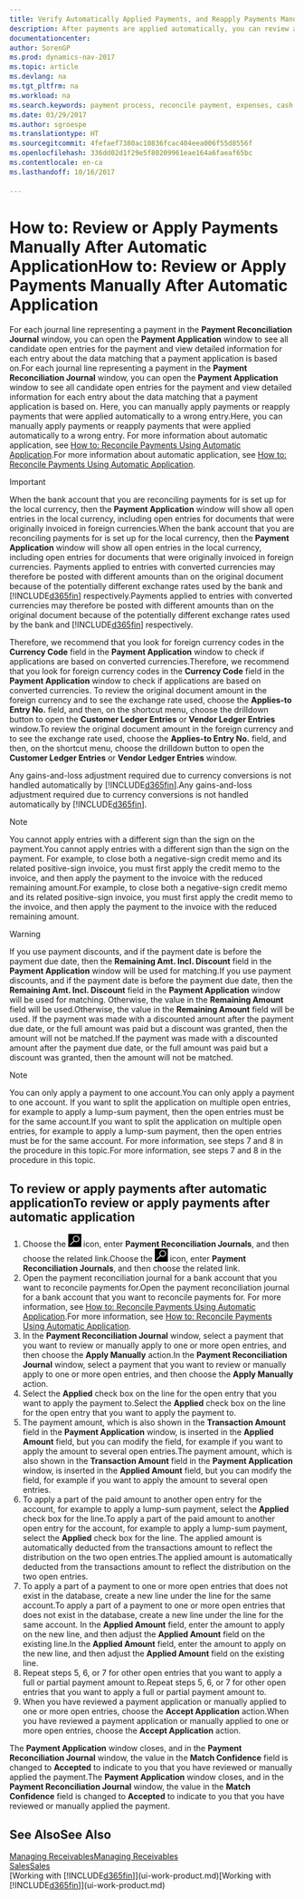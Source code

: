 ```yaml
---
title: Verify Automatically Applied Payments, and Reapply Payments Manually
description: After payments are applied automatically, you can review all the entries for a payment and manually reapply those that were applied incorrectly.
documentationcenter: 
author: SorenGP
ms.prod: dynamics-nav-2017
ms.topic: article
ms.devlang: na
ms.tgt_pltfrm: na
ms.workload: na
ms.search.keywords: payment process, reconcile payment, expenses, cash receipts
ms.date: 03/29/2017
ms.author: sgroespe
ms.translationtype: HT
ms.sourcegitcommit: 4fefaef7380ac10836fcac404eea006f55d8556f
ms.openlocfilehash: 336dd02d1f29e5f80209961eae164a6faeaf65bc
ms.contentlocale: en-ca
ms.lasthandoff: 10/16/2017

---
```

# <a name="how-to-review-or-apply-payments-manually-after-automatic-application"></a><span data-ttu-id="f4130-103">How to: Review or Apply Payments Manually After Automatic Application</span><span class="sxs-lookup"><span data-stu-id="f4130-103">How to: Review or Apply Payments Manually After Automatic Application</span></span>
<span data-ttu-id="f4130-104">For each journal line representing a payment in the **Payment Reconciliation Journal** window, you can open the **Payment Application** window to see all candidate open entries for the payment and view detailed information for each entry about the data matching that a payment application is based on.</span><span class="sxs-lookup"><span data-stu-id="f4130-104">For each journal line representing a payment in the **Payment Reconciliation Journal** window, you can open the **Payment Application** window to see all candidate open entries for the payment and view detailed information for each entry about the data matching that a payment application is based on.</span></span> <span data-ttu-id="f4130-105">Here, you can manually apply payments or reapply payments that were applied automatically to a wrong entry.</span><span class="sxs-lookup"><span data-stu-id="f4130-105">Here, you can manually apply payments or reapply payments that were applied automatically to a wrong entry.</span></span> <span data-ttu-id="f4130-106">For more information about automatic application, see [How to: Reconcile Payments Using Automatic Application](receivables-how-reconcile-payments-auto-application.md).</span><span class="sxs-lookup"><span data-stu-id="f4130-106">For more information about automatic application, see [How to: Reconcile Payments Using Automatic Application](receivables-how-reconcile-payments-auto-application.md).</span></span>

> [!IMPORTANT]  
>   <span data-ttu-id="f4130-107">When the bank account that you are reconciling payments for is set up for the local currency, then the **Payment Application** window will show all open entries in the local currency, including open entries for documents that were originally invoiced in foreign currencies.</span><span class="sxs-lookup"><span data-stu-id="f4130-107">When the bank account that you are reconciling payments for is set up for the local currency, then the **Payment Application** window will show all open entries in the local currency, including open entries for documents that were originally invoiced in foreign currencies.</span></span> <span data-ttu-id="f4130-108">Payments applied to entries with converted currencies may therefore be posted with different amounts than on the original document because of the potentially different exchange rates used by the bank and [!INCLUDE[d365fin](includes/d365fin_md.md)] respectively.</span><span class="sxs-lookup"><span data-stu-id="f4130-108">Payments applied to entries with converted currencies may therefore be posted with different amounts than on the original document because of the potentially different exchange rates used by the bank and [!INCLUDE[d365fin](includes/d365fin_md.md)] respectively.</span></span>

<span data-ttu-id="f4130-109">Therefore, we recommend that you look for foreign currency codes in the **Currency Code** field in the **Payment Application** window to check if applications are based on converted currencies.</span><span class="sxs-lookup"><span data-stu-id="f4130-109">Therefore, we recommend that you look for foreign currency codes in the **Currency Code** field in the **Payment Application** window to check if applications are based on converted currencies.</span></span> <span data-ttu-id="f4130-110">To review the original document amount in the foreign currency and to see the exchange rate used, choose the **Applies-to Entry No.** field, and then, on the shortcut menu, choose the drilldown button to open the **Customer Ledger Entries** or **Vendor Ledger Entries** window.</span><span class="sxs-lookup"><span data-stu-id="f4130-110">To review the original document amount in the foreign currency and to see the exchange rate used, choose the **Applies-to Entry No.** field, and then, on the shortcut menu, choose the drilldown button to open the **Customer Ledger Entries** or **Vendor Ledger Entries** window.</span></span>

<span data-ttu-id="f4130-111">Any gains-and-loss adjustment required due to currency conversions is not handled automatically by [!INCLUDE[d365fin](includes/d365fin_md.md)].</span><span class="sxs-lookup"><span data-stu-id="f4130-111">Any gains-and-loss adjustment required due to currency conversions is not handled automatically by [!INCLUDE[d365fin](includes/d365fin_md.md)].</span></span>

> [!NOTE]  
>   <span data-ttu-id="f4130-112">You cannot apply entries with a different sign than the sign on the payment.</span><span class="sxs-lookup"><span data-stu-id="f4130-112">You cannot apply entries with a different sign than the sign on the payment.</span></span> <span data-ttu-id="f4130-113">For example, to close both a negative-sign credit memo and its related positive-sign invoice, you must first apply the credit memo to the invoice, and then apply the payment to the invoice with the reduced remaining amount.</span><span class="sxs-lookup"><span data-stu-id="f4130-113">For example, to close both a negative-sign credit memo and its related positive-sign invoice, you must first apply the credit memo to the invoice, and then apply the payment to the invoice with the reduced remaining amount.</span></span>

> [!WARNING]  
>   <span data-ttu-id="f4130-114">If you use payment discounts, and if the payment date is before the payment due date, then the **Remaining Amt. Incl. Discount** field in the **Payment Application** window will be used for matching.</span><span class="sxs-lookup"><span data-stu-id="f4130-114">If you use payment discounts, and if the payment date is before the payment due date, then the **Remaining Amt. Incl. Discount** field in the **Payment Application** window will be used for matching.</span></span> <span data-ttu-id="f4130-115">Otherwise, the value in the **Remaining Amount** field will be used.</span><span class="sxs-lookup"><span data-stu-id="f4130-115">Otherwise, the value in the **Remaining Amount** field will be used.</span></span> <span data-ttu-id="f4130-116">If the payment was made with a discounted amount after the payment due date, or the full amount was paid but a discount was granted, then the amount will not be matched.</span><span class="sxs-lookup"><span data-stu-id="f4130-116">If the payment was made with a discounted amount after the payment due date, or the full amount was paid but a discount was granted, then the amount will not be matched.</span></span>

> [!NOTE]  
>   <span data-ttu-id="f4130-117">You can only apply a payment to one account.</span><span class="sxs-lookup"><span data-stu-id="f4130-117">You can only apply a payment to one account.</span></span> <span data-ttu-id="f4130-118">If you want to split the application on multiple open entries, for example to apply a lump-sum payment, then the open entries must be for the same account.</span><span class="sxs-lookup"><span data-stu-id="f4130-118">If you want to split the application on multiple open entries, for example to apply a lump-sum payment, then the open entries must be for the same account.</span></span> <span data-ttu-id="f4130-119">For more information, see steps 7 and 8 in the procedure in this topic.</span><span class="sxs-lookup"><span data-stu-id="f4130-119">For more information, see steps 7 and 8 in the procedure in this topic.</span></span>

## <a name="to-review-or-apply-payments-after-automatic-application"></a><span data-ttu-id="f4130-120">To review or apply payments after automatic application</span><span class="sxs-lookup"><span data-stu-id="f4130-120">To review or apply payments after automatic application</span></span>
1. <span data-ttu-id="f4130-121">Choose the ![Search for Page or Report](media/ui-search/search_small.png "Search for Page or Report icon") icon, enter **Payment Reconciliation Journals**, and then choose the related link.</span><span class="sxs-lookup"><span data-stu-id="f4130-121">Choose the ![Search for Page or Report](media/ui-search/search_small.png "Search for Page or Report icon") icon, enter **Payment Reconciliation Journals**, and then choose the related link.</span></span>
2. <span data-ttu-id="f4130-122">Open the payment reconciliation journal for a bank account that you want to reconcile payments for.</span><span class="sxs-lookup"><span data-stu-id="f4130-122">Open the payment reconciliation journal for a bank account that you want to reconcile payments for.</span></span> <span data-ttu-id="f4130-123">For more information, see [How to: Reconcile Payments Using Automatic Application](receivables-how-reconcile-payments-auto-application.md).</span><span class="sxs-lookup"><span data-stu-id="f4130-123">For more information, see [How to: Reconcile Payments Using Automatic Application](receivables-how-reconcile-payments-auto-application.md).</span></span>
3. <span data-ttu-id="f4130-124">In the **Payment Reconciliation Journal** window, select a payment that you want to review or manually apply to one or more open entries, and then choose the **Apply Manually** action.</span><span class="sxs-lookup"><span data-stu-id="f4130-124">In the **Payment Reconciliation Journal** window, select a payment that you want to review or manually apply to one or more open entries, and then choose the **Apply Manually** action.</span></span>
4. <span data-ttu-id="f4130-125">Select the **Applied** check box on the line for the open entry that you want to apply the payment to.</span><span class="sxs-lookup"><span data-stu-id="f4130-125">Select the **Applied** check box on the line for the open entry that you want to apply the payment to.</span></span>
5. <span data-ttu-id="f4130-126">The payment amount, which is also shown in the **Transaction Amount** field in the **Payment Application** window, is inserted in the **Applied Amount** field, but you can modify the field, for example if you want to apply the amount to several open entries.</span><span class="sxs-lookup"><span data-stu-id="f4130-126">The payment amount, which is also shown in the **Transaction Amount** field in the **Payment Application** window, is inserted in the **Applied Amount** field, but you can modify the field, for example if you want to apply the amount to several open entries.</span></span>
6. <span data-ttu-id="f4130-127">To apply a part of the paid amount to another open entry for the account, for example to apply a lump-sum payment, select the **Applied** check box for the line.</span><span class="sxs-lookup"><span data-stu-id="f4130-127">To apply a part of the paid amount to another open entry for the account, for example to apply a lump-sum payment, select the **Applied** check box for the line.</span></span> <span data-ttu-id="f4130-128">The applied amount is automatically deducted from the transactions amount to reflect the distribution on the two open entries.</span><span class="sxs-lookup"><span data-stu-id="f4130-128">The applied amount is automatically deducted from the transactions amount to reflect the distribution on the two open entries.</span></span>
7. <span data-ttu-id="f4130-129">To apply a part of a payment to one or more open entries that does not exist in the database, create a new line under the line for the same account.</span><span class="sxs-lookup"><span data-stu-id="f4130-129">To apply a part of a payment to one or more open entries that does not exist in the database, create a new line under the line for the same account.</span></span> <span data-ttu-id="f4130-130">In the **Applied Amount** field, enter the amount to apply on the new line, and then adjust the **Applied Amount** field on the existing line.</span><span class="sxs-lookup"><span data-stu-id="f4130-130">In the **Applied Amount** field, enter the amount to apply on the new line, and then adjust the **Applied Amount** field on the existing line.</span></span>
8. <span data-ttu-id="f4130-131">Repeat steps 5, 6, or 7 for other open entries that you want to apply a full or partial payment amount to.</span><span class="sxs-lookup"><span data-stu-id="f4130-131">Repeat steps 5, 6, or 7 for other open entries that you want to apply a full or partial payment amount to.</span></span>
9. <span data-ttu-id="f4130-132">When you have reviewed a payment application or manually applied to one or more open entries, choose the **Accept Application** action.</span><span class="sxs-lookup"><span data-stu-id="f4130-132">When you have reviewed a payment application or manually applied to one or more open entries, choose the **Accept Application** action.</span></span>

<span data-ttu-id="f4130-133">The **Payment Application** window  closes, and in the **Payment Reconciliation Journal** window, the value in the **Match Confidence** field is changed to **Accepted** to indicate to you that you have reviewed or manually applied the payment.</span><span class="sxs-lookup"><span data-stu-id="f4130-133">The **Payment Application** window  closes, and in the **Payment Reconciliation Journal** window, the value in the **Match Confidence** field is changed to **Accepted** to indicate to you that you have reviewed or manually applied the payment.</span></span>

## <a name="see-also"></a><span data-ttu-id="f4130-134">See Also</span><span class="sxs-lookup"><span data-stu-id="f4130-134">See Also</span></span>
[<span data-ttu-id="f4130-135">Managing Receivables</span><span class="sxs-lookup"><span data-stu-id="f4130-135">Managing Receivables</span></span>](receivables-manage-receivables.md)  
[<span data-ttu-id="f4130-136">Sales</span><span class="sxs-lookup"><span data-stu-id="f4130-136">Sales</span></span>](sales-manage-sales.md)  
<span data-ttu-id="f4130-137">[Working with [!INCLUDE[d365fin](includes/d365fin_md.md)]](ui-work-product.md)</span><span class="sxs-lookup"><span data-stu-id="f4130-137">[Working with [!INCLUDE[d365fin](includes/d365fin_md.md)]](ui-work-product.md)</span></span>

